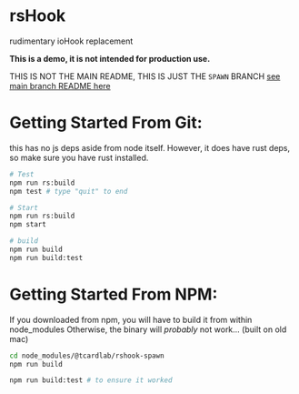 # rsHook
rudimentary ioHook replacement

**This is a demo, it is not intended for production use.**

THIS IS NOT THE MAIN README, THIS IS JUST THE `SPAWN` BRANCH 
[see main branch README here](https://github.com/tcardlab/rsHook/tree/main)


# Getting Started From Git:
this has no js deps aside from node itself.
However, it does have rust deps, so make sure you have rust installed.

```sh
# Test
npm run rs:build
npm test # type "quit" to end

# Start
npm run rs:build
npm start

# build
npm run build
npm run build:test
```


# Getting Started From NPM:
If you downloaded from npm, you will have to build it from within node_modules
Otherwise, the binary will *probably* not work... (built on old mac)

```sh
cd node_modules/@tcardlab/rshook-spawn
npm run build

npm run build:test # to ensure it worked
```
